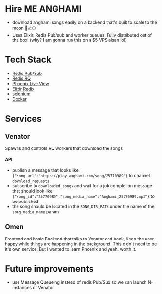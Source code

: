 # Hire ME ANGHAMI
- download anghami songs easily on a backend that's built to scale to the moon 🚀📈🌕
- Uses Elixir, Redis Pub/sub and worker queues. Fully distributed out of the box! (why? I am gonna run this on a $5 VPS alsan lol)

# Tech Stack
- [Redis Pub/Sub](https://redis.io/topics/pubsub)
- [Redis RQ](https://github.com/rq/rq)
- [Phoenix Live View](https://hexdocs.pm/phoenix_live_view/Phoenix.LiveView.html)
- [Elixir Redix](https://github.com/whatyouhide/redix)
- [selenium](https://github.com/SeleniumHQ/selenium)
- [Docker](https://docker.com/)

# Services 

## Venator
Spawns and controls RQ workers that download the songs

#### API
- publish a message that looks like `{"song_url":"https://play.anghami.com/song/25770989"}` to channel `download_requests`
- subscribe to `downloaded_songs` and wait for a job completion message that should look like  `{"song_id":"25770989","song_media_name":"Anghami_25770989.mp3"}` to be published
- the song should be located in the `SONG_DIR_PATH` under the name of the `song_media_name` param

## Omen
Frontend and basic Backend that talks to Venator and back, Keep the user happy while things are happening in the background.
This didn't need to be it's own service. But i wanted to learn Phoenix and yeah. worth it.


# Future improvements
- use Message Queueing instead of redis Pub/Sub so we can launch N-instances of Venator